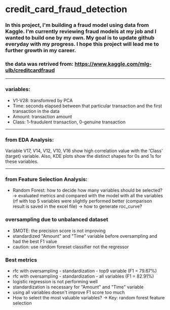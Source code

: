 # credit_card_fraud_detection

### In this project, I'm building a fraud model using data from Kaggle. I'm currently reviewing fraud models at my job and I wanted to build one by my own. My goal is to update github everyday with my progress. I hope this project will lead me to further growth in my career. 

### the data was retrived from: https://www.kaggle.com/mlg-ulb/creditcardfraud

***
### variables:
- V1-V28: transfomred by PCA
- Time: seconds elapsed between that particular transaction and the first transaction in the data
- Amount: transaction amount
- Class: 1-fraudulent transaction, 0-genuine transaction

***
### from EDA Analysis:
Variable V17, V14, V12, V10, V16 show high correlation value with the 'Class' (target) variable. Also, KDE plots show the distinct shapes for 0s and 1s for these variables. 

***
### from Feature Selection Analysis:
- Random Forest: how to decide how many variables should be selected? -> evaluated metrics and compared with the model with all the variables (rf with top 5 variables were slightly performed better (comparison result is saved in the excel file) -> how to generate roc_curve? 

### oversampling due to unbalanced dataset 
- SMOTE: the precision score is not improving
- standardized "Amount" and "Time" variable before oversampling and had the best F1 value  
- caution: use random foreset classifier not the regressor

### Best metrics
- rfc with oversampling - standardization - top9 variable (F1 = 79.67%)
- rfc with oversampling - standardization - all variables (F1 = 82.91%)
- logistic regression is not performing well
- standardization is necessary for "Amount" and "Time" variable
- using all variables doesn't improve F1 score too much
- How to select the most valuable variables? -> Key: random forest feature selection 

